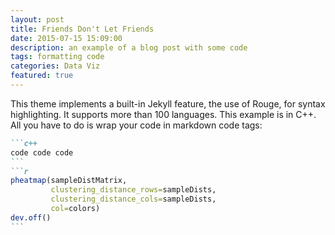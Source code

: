 ```yaml
---
layout: post
title: Friends Don't Let Friends 
date: 2015-07-15 15:09:00
description: an example of a blog post with some code
tags: formatting code
categories: Data Viz
featured: true
---
```


This theme implements a built-in Jekyll feature, the use of Rouge, for syntax highlighting.
It supports more than 100 languages.
This example is in C++.
All you have to do is wrap your code in markdown code tags:

````markdown
```c++
code code code
```
```r
pheatmap(sampleDistMatrix,
         clustering_distance_rows=sampleDists,
         clustering_distance_cols=sampleDists,
         col=colors)
dev.off()
```
````
